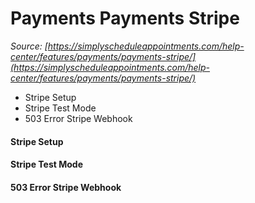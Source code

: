 # Payments Payments Stripe


*Source: [https://simplyscheduleappointments.com/help-center/features/payments/payments-stripe/](https://simplyscheduleappointments.com/help-center/features/payments/payments-stripe/)*

- Stripe Setup
- Stripe Test Mode
- 503 Error Stripe Webhook

#### Stripe Setup

#### Stripe Test Mode

#### 503 Error Stripe Webhook
